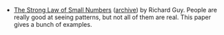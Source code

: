 

* [The Strong Law of Small Numbers](https://www.maa.org/sites/default/files/pdf/upload_library/22/Ford/Guy697-712.pdf) ([archive](http://web.archive.org/web/20161225215213/http://www.maa.org/sites/default/files/pdf/upload_library/22/Ford/Guy697-712.pdf)) by Richard Guy. People are really good at seeing patterns, but not all of them are real. This paper gives a bunch of examples.
